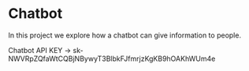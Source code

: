 # Chatbot
In this project we explore how a chatbot can give information to people.

Chatbot API KEY ->  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
